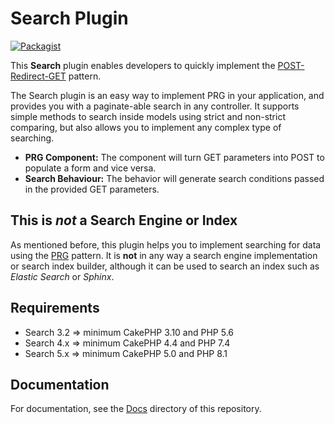 Search Plugin
========================

[![Packagist](https://packagist.org/packages/ed3/search)](https://packagist.org/packages/ed3/search)

This **Search** plugin enables developers to quickly implement the [POST-Redirect-GET](docs/Documentation/Post-Redirect-Get.md) pattern.

The Search plugin is an easy way to implement PRG in your application, and provides you with a paginate-able search in any controller. It supports simple methods to search inside models using strict and non-strict comparing, but also allows you to implement any complex type of searching.

* **PRG Component:** The component will turn GET parameters into POST to populate a form and vice versa.
* **Search Behaviour:** The behavior will generate search conditions passed in the provided GET parameters.

This is *not* a Search Engine or Index
--------------------------------------

As mentioned before, this plugin helps you to implement searching for data using the [PRG](Docs/Documentation/Post-Redirect-Get.md) pattern. It is **not** in any way a search engine implementation or search index builder, although it can be used to search an index such as *Elastic Search* or *Sphinx*.

Requirements
------------

* Search 3.2 => minimum CakePHP 3.10 and PHP 5.6
* Search 4.x => minimum CakePHP 4.4 and PHP 7.4
* Search 5.x => minimum CakePHP 5.0 and PHP 8.1

Documentation
-------------

For documentation, see the [Docs](docs/Home.md) directory of this repository.
